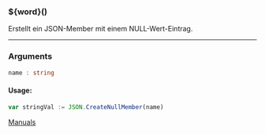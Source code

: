 ﻿### ${word}()
Erstellt ein JSON-Member mit einem NULL-Wert-Eintrag.

----

### Arguments
```ts
name : string
```
#### Usage:
```ts
var stringVal := JSON.CreateNullMember(name)
```

[Manuals](https://manuals.opacc.ch/docs/doku2401/F-Script/ScriptBlockFunc.JSON.CreateNullMember.html)
